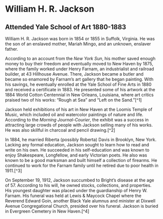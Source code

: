 # William H. R. Jackson
## Attended Yale School of Art 1880-1883

William H. R. Jackson was born in 1854 or 1855 in Suffolk, Virginia. He was the son of an enslaved mother, Mariah Mingo, and an unknown, enslaver father.  

According to an account from the *New York Sun*, his mother saved enough money to buy their freedom and eventually moved to New Haven by 1875, where the family worked under Henry Farnam, an industrialist and railroad builder, at 43 Hillhouse Avenue. There, Jackson became a butler and became so enamored by Farnam’s art gallery that he began painting. With his savings, he eventually enrolled at the Yale School of Fine Arts in 1880 and received a certificate in 1883. He presented some of his artwork at the 1884 World Cotton Centennial in New Orleans, Louisiana, where art critics praised two of his works: “Rough at Sea” and “Left on the Sand.”[^1] 

Jackson held exhibitions of his art in New Haven at the Loomis Temple of Music, which included oil and watercolor paintings of nature and life. According to the *Morning Journal-Courier*, the exhibit was a success in attracting large crowds of people with Jackson selling many of his works. He was also skillful in charcoal and pencil drawing.[^2]  

In 1884, he married Riberta (possibly Roberta) Davis in Brooklyn, New York. Lacking any formal education, Jackson sought to learn how to read and write on his own. He succeeded in his self-education and was known to enjoy Shakespeare, Longfellow, and early Victorian poets. He also was known to be a good marksman and built himself a collection of firearms. He continued to work for the Farnam family until he retired due to poor health in 1911.[^3] 

On September 19, 1912, Jackson succumbed to Bright’s disease at the age of 57. According to his will, he owned stocks, collections, and properties. His youngest daughter was placed under the guardianship of Henry W. Farnam. His funeral was held at Lewis & Maycock Chapel where the Reverend Edward Goin, another Black Yale alumnus and minister at Dixwell Avenue Congregational Church, presided over his funeral. Jackson is buried in Evergreen Cemetery in New Haven.[^4] 

